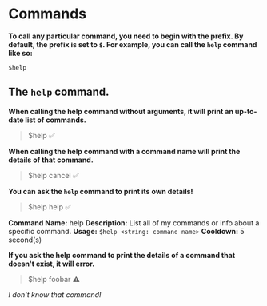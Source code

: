 # Commands

**To call any particular command, you need to begin with the prefix. By default, the prefix is set to `$`. For example, you can call the `help` command like so:**
```
$help
```

## The `help` command.

**When calling the help command without arguments, it will print an up-to-date list of commands.**

> $help
✅

**When calling the help command with a command name will print the details of that command.**

> $help cancel
✅

**You can ask the `help` command to print its own details!**

> $help help
✅

**Command Name:** help
**Description:** List all of my commands or info about a specific command.
**Usage:** `$help <string: command name>`
**Cooldown:** 5 second(s)

**If you ask the help command to print the details of a command that doesn't exist, it will error.**

> $help foobar
⚠️

*I don't know that command!*

